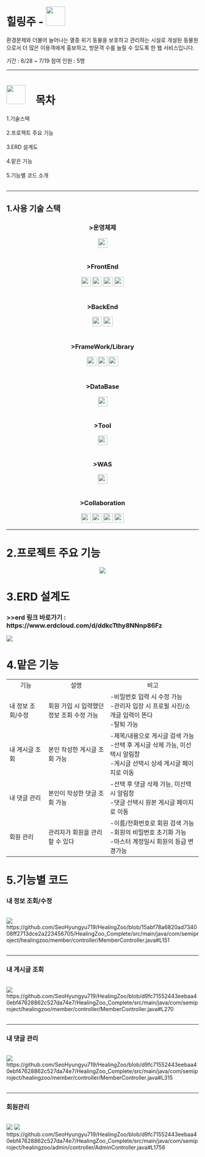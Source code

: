 <h1>힐링주 - <img style="width:50px; height:50px;" src="https://github.com/user-attachments/assets/13580612-435b-47c5-8b11-b18fa0ec6d9f"></h1>

환경문제와 더불어 늘어나는 멸종 위기 동물을 보호하고 관리하는 시설로 개설된 동물원으로서 더 많은 이용객에게 홍보하고, 방문객 수를 늘릴 수 있도록 한 웹 서비스입니다.

기간 : 6/28 ~ 7/19  참여 인원 : 5명
<hr/>
<h1><img style="width:50px; height:50px;" src="https://github.com/user-attachments/assets/910bd2e9-b86c-4e64-93a6-d6a81d062410">&nbsp;&nbsp;&nbsp;&nbsp;목차</h1>
1.기술스택<br/><br/>
2.프로젝트 주요 기능<br/><br/>
3.ERD 설계도<br/><br/>
4.맡은 기능<br/><br/>
5.기능별 코드 소개<br/><br/>
<hr/>
<h2>1.사용 기술 스택</h2>

<h3 align="center">>운영체제</h3>
<div align="center">
  <img src="https://img.shields.io/badge/window 10-3A76F0?style=flat-square" height="25">
</div><br/>
<h3 align="center">>FrontEnd</h3>
<div align="center">
  <img src="https://img.shields.io/badge/HTML5-E34F26?style=for-the-badge&logo=HTML5&logoColor=white" height="25">
  <img src="https://img.shields.io/badge/CSS3-1572B6?style=for-the-badge&logo=css3&logoColor=white" height="25">
  <img src="https://img.shields.io/badge/jquery-0769AD?style=for-the-badge&logo=jquery&logoColor=white" height="25">
  <img src="https://img.shields.io/badge/javascript-F7DF1E?style=for-the-badge&logo=javascript&logoColor=white" height="25">    
</div><br/>
<h3 align="center">>BackEnd</h3>
<div align="center">
  <img src="https://img.shields.io/badge/java 11-4B4B77?style=flat-square" height="25">
  <img src="https://img.shields.io/badge/oracle sql-4479A1?style=for-the-badge&logo=mysql&logoColor=white" height="25">
</div><br/>
<h3 align="center">>FrameWork/Library</h3>
<div align="center">
  <img src="https://img.shields.io/badge/bootstrap-7952B3?style=for-the-badge&logo=bootstrap&logoColor=white" height="25">
  <img src="https://img.shields.io/badge/myBatis-333333?style=flat-square" height="25">
  <img src="https://img.shields.io/badge/spring-6DB33F?style=for-the-badge&logo=spring&logoColor=white" height="25">
</div><br/>
<h3 align="center">>DataBase</h3>
<div align="center">
  <img src="https://img.shields.io/badge/oracle-F80000?style=for-the-badge&logo=oracle&logoColor=white" height="25">
</div><br/>
<h3 align="center">>Tool</h3>
<div align="center">
  <img src="https://img.shields.io/badge/sqlDeveloper-4479A1?style=flat-square" height="25">
</div><br/>
<h3 align="center">>WAS</h3>
<div align="center">
  <img src="https://img.shields.io/badge/apachetomcat-F8DC75?style=for-the-badge&logo=apachetomcat&logoColor=white" height="25">  
</div><br/>
<h3 align="center">>Collaboration</h3>
<div align="center">
  <img src="https://img.shields.io/badge/googledrive-4285F4?style=for-the-badge&logo=googledrive&logoColor=white" height="25">
  <img src="https://img.shields.io/badge/github-181717?style=for-the-badge&logo=github&logoColor=white" height="25">
  <img src="https://img.shields.io/badge/figma-F24E1E?style=for-the-badge&logo=figma&logoColor=white" height="25">
  <img src="https://img.shields.io/badge/erdcloud-000000?style=flat-square" height="25">
</div>
<hr/>
<h1>2.프로젝트 주요 기능</h1>
<div align="center" >
  <img src="https://github.com/user-attachments/assets/03a46b98-f30e-46c4-b215-4d218fc05659">
</div>
<h1>3.ERD 설계도</h1>
<h3>>>erd 링크 바로가기 : https://www.erdcloud.com/d/ddkcTthy8NNnp86Fz</h3>
<img src="https://github.com/user-attachments/assets/6a97d072-f8fa-491d-9b5a-933348fbdcbe">
<h1>4.맡은 기능</h1>
<div align="center">
  <table>
  <tbody>
    <tr>
      <td align="center">기능</td>
      <td align="center">설명</td>
      <td align="center">비고</td>
    </tr>
    <tr>
      <td>내 정보 조회/수정</td>
      <td>회원 가입 시 입력했던 <br/>정보 조회 수정 가능</td>
      <td>
        -비밀번호 입력 시 수정 가능<br>
        -관리자 입장 시 프로필 사진/소개글 입력이 뜬다<br/>
        -탈퇴 가능
      </td>
    </tr>
    <tr>
      <td>내 게시글 조회</td>
      <td>본인 작성한 게시글 조회 가능</td>
      <td>
        -제목/내용으로 게시글 검색 가능<br/>
        -선택 후 게시글 삭제 가능, 미선택시 알림창 <br/>
        -게시글 선택시 상세 게시글 페이지로 이동
      </td>
    </tr>
    <tr>
      <td>내 댓글 관리</td>
      <td>본인이 작성한 댓글 조회 가능</td>
      <td>
        -선택 후 댓글 삭제 가능, 미선택시 알림창 <br/>
        -댓글 선택시 원본 게시글 페이지로 이동
      </td>
    </tr>
    <tr>
      <td>회원 관리</td>
      <td>관리자가 회원을 관리할 수 있다</td>
      <td>
        -이름/전화번호로 회원 검색 가능<br/>
        -회원의 비밀번호 초기화 가능<br/>
        -마스터 계정일시 회원의 등급 변경가능
      </td>
    </tr>   
  </tbody>
</table>  
</div>
<h1>5.기능별 코드</h1>
<h3>내 정보 조회/수정</h3><br/>
<img src="https://github.com/user-attachments/assets/5fa6c311-302a-43b2-a311-f53399efa335"><br/>
https://github.com/SeoHyungyu719/HealingZoo/blob/15abf78a6820ad734008ff2713dce2a223456705/HealingZoo_Complete/src/main/java/com/semiproject/healingzoo/member/controller/MemberController.java#L151
<br/><br/><hr>
<h3>내 게시글 조회</h3><br/>
<img src="https://github.com/user-attachments/assets/f6a6cdc7-7b90-49b5-9672-2bf0ef201f47"><br/>
https://github.com/SeoHyungyu719/HealingZoo/blob/d9fc71552443eebaa40ebf47628862c527da74e7/HealingZoo_Complete/src/main/java/com/semiproject/healingzoo/member/controller/MemberController.java#L270
<br/><br/><hr>
<h3>내 댓글 관리</h3><br/>
<img src="https://github.com/user-attachments/assets/aed1a4f8-5807-4c49-946f-960d66c78f2a">
https://github.com/SeoHyungyu719/HealingZoo/blob/d9fc71552443eebaa40ebf47628862c527da74e7/HealingZoo_Complete/src/main/java/com/semiproject/healingzoo/member/controller/MemberController.java#L315
<br/><br/><hr>
<h3>회원관리</h3><br/>
<img src="https://github.com/user-attachments/assets/4829d324-916c-4995-8078-8d9e36b7f174">
<img src="https://github.com/user-attachments/assets/a8306273-b6c4-4b73-a317-296253620748">
https://github.com/SeoHyungyu719/HealingZoo/blob/d9fc71552443eebaa40ebf47628862c527da74e7/HealingZoo_Complete/src/main/java/com/semiproject/healingzoo/admin/controller/AdminController.java#L1756



